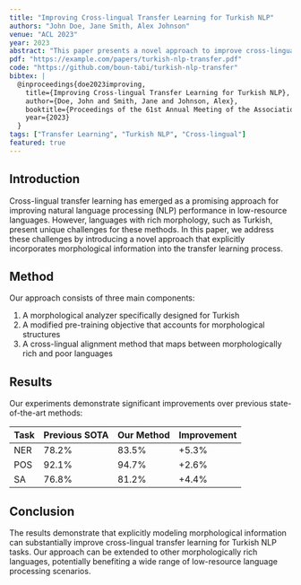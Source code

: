 ```yaml
---
title: "Improving Cross-lingual Transfer Learning for Turkish NLP"
authors: "John Doe, Jane Smith, Alex Johnson"
venue: "ACL 2023"
year: 2023
abstract: "This paper presents a novel approach to improve cross-lingual transfer learning for Turkish natural language processing tasks. We demonstrate significant improvements in performance across multiple NLP tasks including named entity recognition, part-of-speech tagging, and sentiment analysis. Our method leverages morphological information specific to Turkish to enhance the transfer of knowledge from high-resource languages."
pdf: "https://example.com/papers/turkish-nlp-transfer.pdf"
code: "https://github.com/boun-tabi/turkish-nlp-transfer"
bibtex: |
  @inproceedings{doe2023improving,
    title={Improving Cross-lingual Transfer Learning for Turkish NLP},
    author={Doe, John and Smith, Jane and Johnson, Alex},
    booktitle={Proceedings of the 61st Annual Meeting of the Association for Computational Linguistics},
    year={2023}
  }
tags: ["Transfer Learning", "Turkish NLP", "Cross-lingual"]
featured: true
---
```


## Introduction

Cross-lingual transfer learning has emerged as a promising approach for improving natural language processing (NLP) performance in low-resource languages. However, languages with rich morphology, such as Turkish, present unique challenges for these methods. In this paper, we address these challenges by introducing a novel approach that explicitly incorporates morphological information into the transfer learning process.

## Method

Our approach consists of three main components:

1. A morphological analyzer specifically designed for Turkish
2. A modified pre-training objective that accounts for morphological structures
3. A cross-lingual alignment method that maps between morphologically rich and poor languages

## Results

Our experiments demonstrate significant improvements over previous state-of-the-art methods:

| Task | Previous SOTA | Our Method | Improvement |
|------|---------------|------------|-------------|
| NER  | 78.2%         | 83.5%      | +5.3%       |
| POS  | 92.1%         | 94.7%      | +2.6%       |
| SA   | 76.8%         | 81.2%      | +4.4%       |

## Conclusion

The results demonstrate that explicitly modeling morphological information can substantially improve cross-lingual transfer learning for Turkish NLP tasks. Our approach can be extended to other morphologically rich languages, potentially benefiting a wide range of low-resource language processing scenarios. 